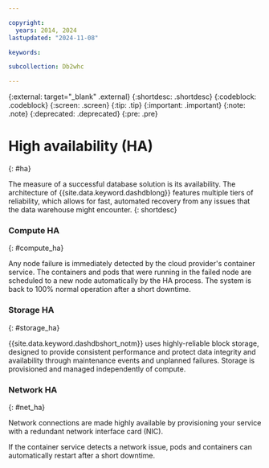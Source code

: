 ```yaml
---

copyright:
  years: 2014, 2024
lastupdated: "2024-11-08"

keywords:

subcollection: Db2whc

---
```


<!-- Attribute definitions --> 
{:external: target="_blank" .external}
{:shortdesc: .shortdesc}
{:codeblock: .codeblock}
{:screen: .screen}
{:tip: .tip}
{:important: .important}
{:note: .note}
{:deprecated: .deprecated}
{:pre: .pre}

# High availability (HA) 
{: #ha}

The measure of a successful database solution is its availability. The architecture of {{site.data.keyword.dashdblong}} features multiple tiers of reliability, which allows for fast, automated recovery from any issues that the data warehouse might encounter.
{: shortdesc}

<!--
## MPP plan
{: #ha_mpp}

The {{site.data.keyword.dashdbshort_notm}} MPP plan cluster is provisioned with high availability.  

When a node goes down for an MPP plan, the HA component restarts your database partitions in the remaining healthy nodes. A short downtime occurs during this phase. 

After the node is added back to the cluster, the database engine must be restarted to run at full capacity. 
-->
<!--
## Flex Performance plan
{: #ha_flex}

If an unexpected node failure does occur, your Flex Performance MPP cluster is brought back to full capacity after a short downtime due to using the IBM Container Service (based on Kubernetes). Nodes from a pool are used to move the failed node entities. 
-->

### Compute HA
{: #compute_ha}

Any node failure is immediately detected by the cloud provider's container service. The containers and pods that were running in the failed node are scheduled to a new node automatically by the HA process. The system is back to 100% normal operation after a short downtime.

### Storage HA
{: #storage_ha}

{{site.data.keyword.dashdbshort_notm}} uses highly-reliable block storage, designed to provide consistent performance and protect data integrity and availability through maintenance events and unplanned failures. Storage is provisioned and managed independently of compute.

### Network HA
{: #net_ha}

Network connections are made highly available by provisioning your service with a redundant network interface card (NIC). 

If the container service detects a network issue, pods and containers can automatically restart after a short downtime.


